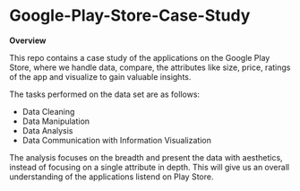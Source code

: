 # Google-Play-Store-Case-Study
**Overview**

This repo contains a case study of the applications on the Google Play Store, where we handle data, compare, the attributes like size, price, ratings of the app and visualize to gain valuable insights.

The tasks performed on the data set are as follows: 

- Data Cleaning
- Data Manipulation
- Data Analysis 
- Data Communication with Information Visualization

The analysis focuses on the breadth and present the data with aesthetics, instead of focusing on a single attribute in depth. This will give us an overall understanding of the applications listend on Play Store.
